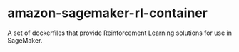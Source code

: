 # amazon-sagemaker-rl-container
A set of dockerfiles that provide Reinforcement Learning solutions for use in SageMaker. 
